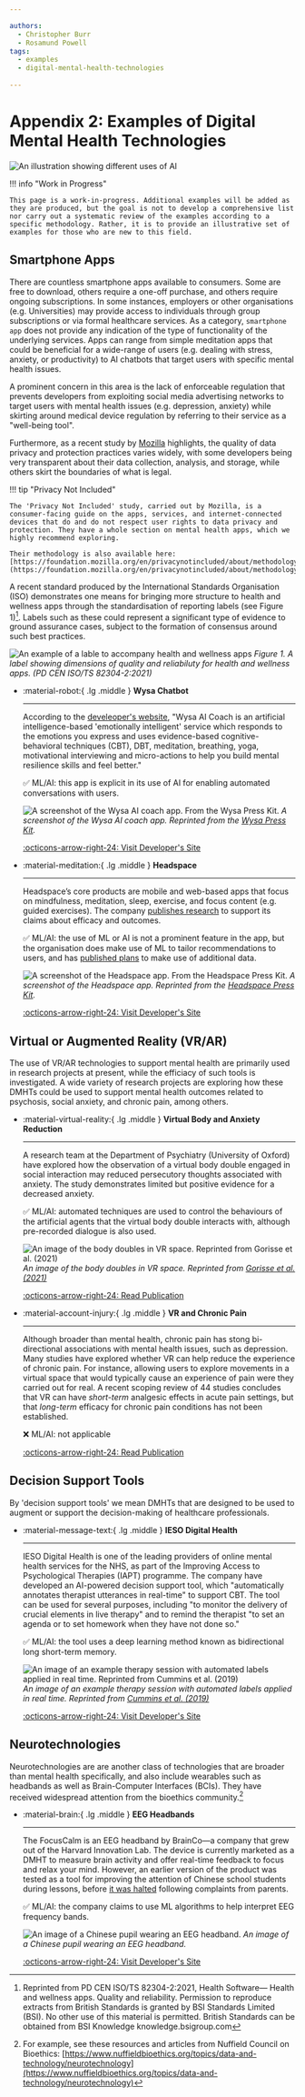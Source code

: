 ```yaml
---

authors:
  - Christopher Burr
  - Rosamund Powell
tags:
  - examples
  - digital-mental-health-technologies
 
---
```


# Appendix 2: Examples of Digital Mental Health Technologies

![An illustration showing different uses of AI](https://raw.githubusercontent.com/alan-turing-institute/trustworthy-assurance/main/docs/assets/images/artificial-intelligence.png)

!!! info "Work in Progress"

    This page is a work-in-progress. Additional examples will be added as they are produced, but the goal is not to develop a comprehensive list nor carry out a systematic review of the examples according to a specific methodology. Rather, it is to provide an illustrative set of examples for those who are new to this field.
    
## Smartphone Apps

There are countless smartphone apps available to consumers. Some are free to download, others require a one-off purchase, and others require ongoing subscriptions. In some instances, employers or other organisations (e.g. Universities) may provide access to individuals through group subscriptions or via formal healthcare services. As a category, `smartphone app` does not provide any indication of the type of functionality of the underlying services. Apps can range from simple meditation apps that could be beneficial for a wide-range of users (e.g. dealing with stress, anxiety, or productivity) to AI chatbots that target users with specific mental health issues. 

A prominent concern in this area is the lack of enforceable regulation that prevents developers from exploiting social media advertising networks to target users with mental health issues (e.g. depression, anxiety) while skirting around medical device regulation by referring to their service as a "well-being tool".

Furthermore, as a recent study by [Mozilla](https://foundation.mozilla.org/en/privacynotincluded/) highlights, the quality of data privacy and protection practices varies widely, with some developers being very transparent about their data collection, analysis, and storage, while others skirt the boundaries of what is legal.

!!! tip "Privacy Not Included"

    The 'Privacy Not Included' study, carried out by Mozilla, is a consumer-facing guide on the apps, services, and internet-connected devices that do and do not respect user rights to data privacy and protection. They have a whole section on mental health apps, which we highly recommend exploring. 
    
    Their methodology is also available here: [https://foundation.mozilla.org/en/privacynotincluded/about/methodology/](https://foundation.mozilla.org/en/privacynotincluded/about/methodology/)

A recent standard produced by the International Standards Organisation (ISO) demonstrates one means for bringing more structure to health and wellness apps through the standardisation of reporting labels (see Figure 1)[^iso]. Labels such as these could represent a significant type of evidence to ground assurance cases, subject to the formation of consensus around such best practices.

[^iso]: Reprinted from PD CEN ISO/TS 82304-2:2021, Health Software— Health and wellness apps. Quality and reliability. Permission to reproduce extracts from British Standards is granted by BSI Standards Limited (BSI). No other use of this material is permitted.  British Standards can be obtained from BSI Knowledge knowledge.bsigroup.com

![An example of a lable to accompany health and wellness apps](https://raw.githubusercontent.com/alan-turing-institute/trustworthy-assurance/main/docs/assets/images/applabel.png)
*Figure 1. A label showing dimensions of quality and reliabiluty for health and wellness apps. (PD CEN ISO/TS 82304-2:2021)*

<div class="grid cards" markdown>

-   :material-robot:{ .lg .middle } __Wysa Chatbot__

    ---

    According to the [develeoper's website](https://www.wysa.io/faq[), "Wysa AI Coach is an artificial intelligence-based 'emotionally intelligent' service which responds to the emotions you express and uses evidence-based cognitive-behavioral techniques (CBT), DBT, meditation, breathing, yoga, motivational interviewing and micro-actions to help you build mental resilience skills and feel better."

    ✅ ML/AI: this app is explicit in its use of AI for enabling automated conversations with users.

    ![A screenshot of the Wysa AI coach app. From the Wysa Press Kit.](https://raw.githubusercontent.com/alan-turing-institute/trustworthy-assurance/main/docs/assets/images/wysa.jpg)
    *A screenshot of the Wysa AI coach app. Reprinted from the [Wysa Press Kit](https://www.wysa.io/media).*
    
    [:octicons-arrow-right-24: Visit Developer's Site](https://www.wysa.io)

-   :material-meditation:{ .lg .middle } __Headspace__

    ---

    Headspace’s core products are mobile and web-based apps that focus on mindfulness, meditation, sleep, exercise, and focus content (e.g. guided exercises). The company [publishes research](https://www.headspace.com/science) to support its claims about efficacy and outcomes.

    ✅ ML/AI: the use of ML or AI is not a prominent feature in the app, but the organisation does make use of ML to tailor recommendations to users, and has [published plans](https://headspace.medium.com/infrastructure-design-for-real-time-machine-learning-inference-e140793d6741) to make use of additional data.

    ![A screenshot of the Headspace app. From the Headspace Press Kit.](https://raw.githubusercontent.com/alan-turing-institute/trustworthy-assurance/main/docs/assets/images/headspace.jpg)
    *A screenshot of the Headspace app. Reprinted from the [Headspace Press Kit](https://www.headspace.com/press-and-media).*
    
    [:octicons-arrow-right-24: Visit Developer's Site](https://www.headspace.com)
    
</div> 


## Virtual or Augmented Reality (VR/AR)

The use of VR/AR technologies to support mental health are primarily used in research projects at present, while the efficiacy of such tools is investigated. A wide variety of research projects are exploring how these DMHTs could be used to support mental health outcomes related to psychosis, social anxiety, and chronic pain, among others.

<div class="grid cards" markdown>

-   :material-virtual-reality:{ .lg .middle } __Virtual Body and Anxiety Reduction__

    ---

    A research team at the Department of Psychiatry (University of Oxford) have explored how the observation of a virtual body double engaged in social interaction may reduced persecutory thoughts associated with anxiety. The study demonstrates limited but positive evidence for a decreased anxiety.

    ✅ ML/AI: automated techniques are used to control the behaviours of the artificial agents that the virtual body double interacts with, although pre-recorded dialogue is also used.

    ![An image of the body doubles in VR space. Reprinted from Gorisse et al. (2021)](https://raw.githubusercontent.com/alan-turing-institute/trustworthy-assurance/main/docs/assets/images/vr-freeman.jpg)
    *An image of the body doubles in VR space. Reprinted from [Gorisse et al. (2021)](https://www.nature.com/articles/s41598-021-03373-x)* 

    [:octicons-arrow-right-24: Read Publication](https://www.nature.com/articles/s41598-021-03373-x)

-   :material-account-injury:{ .lg .middle } __VR and Chronic Pain__

    ---

    Although broader than mental health, chronic pain has stong bi-directional associations with mental health issues, such as depression. Many studies have explored whether VR can help reduce the experience of chronic pain. For instance, allowing users to explore movements in a virtual space that would typically cause an experience of pain were they carried out for real. A recent scoping review of 44 studies concludes that VR can have *short-term* analgesic effects in acute pain settings, but that *long-term* efficacy for chronic pain conditions has not been established. 
    
    ❌ ML/AI: not applicable

    [:octicons-arrow-right-24: Read Publication](https://academic.oup.com/painmedicine/article-abstract/23/1/105/6321464?login=false)
    
</div> 

## Decision Support Tools

By 'decision support tools' we mean DMHTs that are designed to be used to augment or support the decision-making of healthcare professionals.

<div class="grid cards" markdown>

-   :material-message-text:{ .lg .middle } __IESO Digital Health__

    ---

    IESO Digital Health is one of the leading providers of online mental health services for the NHS, as part of the Improving Access to Psychological Therapies (IAPT) programme. The company have developed an AI-powered decision support tool, which "automatically annotates therapist utterances in real-time" to support CBT. The tool can be used for several purposes, including "to monitor the delivery of crucial elements in live therapy" and to remind the therapist "to set an agenda or to set homework when they have not done so."

    ✅ ML/AI: the tool uses a deep learning method known as bidirectional long short-term memory.

    ![An image of an example therapy session with automated labels applied in real time. Reprinted from Cummins et al. (2019)](https://raw.githubusercontent.com/alan-turing-institute/trustworthy-assurance/main/docs/assets/images/ieso.png)
    *An image of an example therapy session with automated labels applied in real time. Reprinted from [Cummins et al. (2019)](https://doi.org/10.1145/3308558.3314128)*

    [:octicons-arrow-right-24: Visit Developer's Site](https://www.iesohealth.com/)
    
</div> 

## Neurotechnologies

Neurotechnologies are are another class of technologies that are broader than mental health specifically, and also include wearables such as headbands as well as  Brain-Computer Interfaces (BCIs). They have received widespread attention from the bioethics community.[^nuffield]

[^nuffield]: For example, see these resources and articles from Nuffield Council on Bioethics: [https://www.nuffieldbioethics.org/topics/data-and-technology/neurotechnology](https://www.nuffieldbioethics.org/topics/data-and-technology/neurotechnology)

<div class="grid cards" markdown>

-   :material-brain:{ .lg .middle } __EEG Headbands__

    ---

    The FocusCalm is an EEG headband by BrainCo—a company that grew out of the Harvard Innovation Lab. The device is currently marketed as a DMHT to measure brain activity and offer real-time feedback to focus and relax your mind. However, an earlier version of the product was tested as a tool for improving the attention of Chinese school students during lessons, before [it was halted](https://www.theguardian.com/world/2019/nov/01/chinese-primary-school-halts-trial-of-device-that-monitors-pupils-brainwaves) following complaints from parents.

    ✅ ML/AI: the company claims to use ML algorithms to help interpret EEG frequency bands.

    ![An image of a Chinese pupil wearing an EEG headband.](https://raw.githubusercontent.com/alan-turing-institute/trustworthy-assurance/main/docs/assets/images/eeg.jpg)
    *An image of a Chinese pupil wearing an EEG headband.*

    [:octicons-arrow-right-24: Visit Developer's Site](https://focuscalm.com/)
    
</div> 